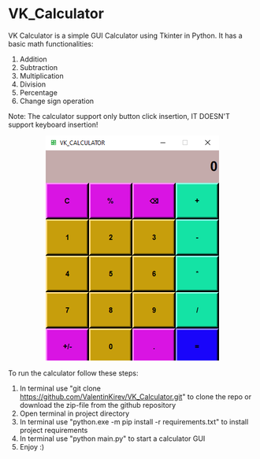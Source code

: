# VK_Calculator
VK Calculator is a simple GUI Calculator using Tkinter in Python. It has a basic math functionalities:
1. Addition
2. Subtraction
3. Multiplication
4. Division
5. Percentage
6. Change sign operation

Note: The calculator support only button click insertion, IT DOESN'T support keyboard insertion!

<p align="center">
  <img src="images/VK%20Calculator.png">
</p>

To run the calculator follow these steps:
1. In terminal use "git clone https://github.com/ValentinKirev/VK_Calculator.git" to clone the repo or download the zip-file from the github repository
2. Open terminal in project directory
3. In terminal use "python.exe -m pip install -r requirements.txt" to install project requirements
4. In terminal use "python main.py" to start a calculator GUI
5. Enjoy :)
